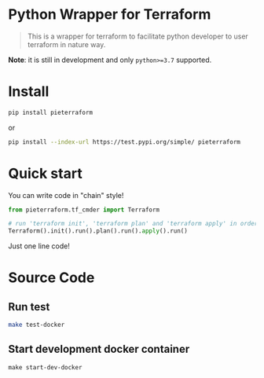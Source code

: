 # Python Wrapper for Terraform

> This is a wrapper for terraform to facilitate python developer to user terraform in nature way.

**Note**: it is still in development and only `python>=3.7` supported.

# Install

```bash
pip install pieterraform
```
or

```bash
pip install --index-url https://test.pypi.org/simple/ pieterraform
```

# Quick start
You can write code in "chain" style!

```py
from pieterraform.tf_cmder import Terraform

# run 'terraform init', 'terraform plan' and 'terraform apply' in order
Terraform().init().run().plan().run().apply().run()
```
Just one line code!

# Source Code
## Run test
```bash
make test-docker
```
## Start development docker container
```
make start-dev-docker
```
